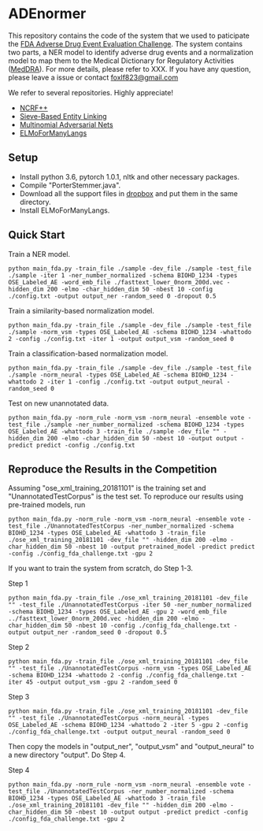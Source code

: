 # ADEnormer
This repository contains the code of the system that we used to paticipate the [FDA Adverse Drug Event Evaluation Challenge](https://sites.mitre.org/adeeval/). 
The system contains two parts, a NER model to identify adverse drug events and a normalization model to map them to the Medical Dictionary for Regulatory Activities ([MedDRA](https://www.meddra.org)).
For more details, please refer to XXX.
If you have any question, please leave a issue or contact foxlf823@gmail.com

We refer to several repositories. Highly appreciate!
* [NCRF++](https://github.com/jiesutd/NCRFpp)
* [Sieve-Based Entity Linking](https://github.com/jennydsuza9/disorder-normalizer)
* [Multinomial Adversarial Nets](https://github.com/ccsasuke/man)
* [ELMoForManyLangs](https://github.com/HIT-SCIR/ELMoForManyLangs)

## Setup
* Install python 3.6, pytorch 1.0.1, nltk and other necessary packages.
* Compile "PorterStemmer.java".
* Download all the support files in [dropbox](https://www.dropbox.com/sh/x7sv3tjy960j21o/AABJI838euVffEvKGNzoDdVra?dl=0) and put them in the same directory.
* Install ELMoForManyLangs.

## Quick Start
Train a NER model.

`
python main_fda.py -train_file ./sample -dev_file ./sample -test_file ./sample -iter 1 -ner_number_normalized -schema BIOHD_1234 -types OSE_Labeled_AE -word_emb_file ./fasttext_lower_0norm_200d.vec -hidden_dim 200 -elmo -char_hidden_dim 50 -nbest 10 -config ./config.txt -output output_ner -random_seed 0 -dropout 0.5
`

Train a similarity-based normalization model.

`
python main_fda.py -train_file ./sample -dev_file ./sample -test_file ./sample -norm_vsm -types OSE_Labeled_AE -schema BIOHD_1234 -whattodo 2 -config ./config.txt -iter 1 -output output_vsm -random_seed 0
`

Train a classification-based normalization model.

`
python main_fda.py -train_file ./sample -dev_file ./sample -test_file ./sample -norm_neural -types OSE_Labeled_AE -schema BIOHD_1234 -whattodo 2 -iter 1 -config ./config.txt -output output_neural -random_seed 0
`

Test on new unannotated data.

`
python main_fda.py -norm_rule -norm_vsm -norm_neural -ensemble vote -test_file ./sample -ner_number_normalized -schema BIOHD_1234 -types OSE_Labeled_AE -whattodo 3 -train_file ./sample -dev_file "" -hidden_dim 200 -elmo -char_hidden_dim 50 -nbest 10 -output output -predict predict -config ./config.txt
`

## Reproduce the Results in the Competition
Assuming "ose_xml_training_20181101" is the training set and "UnannotatedTestCorpus" is the test set. 
To reproduce our results using pre-trained models, run

`
python main_fda.py -norm_rule -norm_vsm -norm_neural -ensemble vote -test_file ./UnannotatedTestCorpus -ner_number_normalized -schema BIOHD_1234 -types OSE_Labeled_AE -whattodo 3 -train_file ./ose_xml_training_20181101 -dev_file "" -hidden_dim 200 -elmo -char_hidden_dim 50 -nbest 10 -output pretrained_model -predict predict -config ./config_fda_challenge.txt -gpu 2
`

If you want to train the system from scratch, do Step 1-3.

Step 1

`
python main_fda.py -train_file ./ose_xml_training_20181101 -dev_file "" -test_file ./UnannotatedTestCorpus -iter 50 -ner_number_normalized -schema BIOHD_1234 -types OSE_Labeled_AE -gpu 2 -word_emb_file ../fasttext_lower_0norm_200d.vec -hidden_dim 200 -elmo -char_hidden_dim 50 -nbest 10 -config ./config_fda_challenge.txt -output output_ner -random_seed 0 -dropout 0.5
`

Step 2

`
python main_fda.py -train_file ./ose_xml_training_20181101 -dev_file "" -test_file ./UnannotatedTestCorpus -norm_vsm -types OSE_Labeled_AE -schema BIOHD_1234 -whattodo 2 -config ./config_fda_challenge.txt -iter 45 -output output_vsm -gpu 2 -random_seed 0
`

Step 3

`
python main_fda.py -train_file ./ose_xml_training_20181101 -dev_file "" -test_file ./UnannotatedTestCorpus -norm_neural -types OSE_Labeled_AE -schema BIOHD_1234 -whattodo 2 -iter 5 -gpu 2 -config ./config_fda_challenge.txt -output output_neural -random_seed 0
`

Then copy the models in "output_ner", "output_vsm" and "output_neural" to a new directory "output". Do Step 4.

Step 4

`
python main_fda.py -norm_rule -norm_vsm -norm_neural -ensemble vote -test_file ./UnannotatedTestCorpus -ner_number_normalized -schema BIOHD_1234 -types OSE_Labeled_AE -whattodo 3 -train_file ./ose_xml_training_20181101 -dev_file "" -hidden_dim 200 -elmo -char_hidden_dim 50 -nbest 10 -output output -predict predict -config ./config_fda_challenge.txt -gpu 2
`
